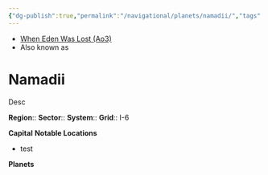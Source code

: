 ```yaml
---
{"dg-publish":true,"permalink":"/navigational/planets/namadii/","tags":["map","retraining","planet","unfinished"]}
---
```


- [When Eden Was Lost (Ao3)](https://archiveofourown.org/works/19334440/chapters/45992584)
- Also known as 
# Namadii
Desc

**Region**::
**Sector**::
**System**::
**Grid**::  I-6

**Capital**
**Notable Locations**
- test

**Planets**
